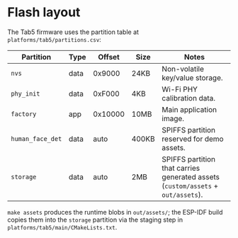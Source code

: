# Flash layout

The Tab5 firmware uses the partition table at `platforms/tab5/partitions.csv`:

| Partition | Type | Offset  | Size | Notes |
| --------- | ---- | ------- | ---- | ----- |
| `nvs`     | data | 0x9000  | 24KB | Non-volatile key/value storage. |
| `phy_init`| data | 0xF000  | 4KB  | Wi-Fi PHY calibration data. |
| `factory` | app  | 0x10000 | 10MB | Main application image. |
| `human_face_det` | data | auto | 400KB | SPIFFS partition reserved for demo assets. |
| `storage` | data | auto | 2MB | SPIFFS partition that carries generated assets (`custom/assets` + `out/assets`). |

`make assets` produces the runtime blobs in `out/assets/`; the ESP-IDF build
copies them into the `storage` partition via the staging step in
`platforms/tab5/main/CMakeLists.txt`.
